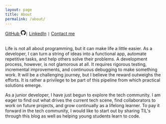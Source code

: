 ```yaml
---
layout: page
title: About
permalink: /about/
---
```

<a href="https://github.com/nancylee713"><span class="d-none d-sm-inline">GitHub </span><svg version="1.1" width="16" height="16" viewBox="0 0 16 16" class="octicon octicon-mark-github" aria-hidden="true"><path fill-rule="evenodd" d="M8 0C3.58 0 0 3.58 0 8c0 3.54 2.29 6.53 5.47 7.59.4.07.55-.17.55-.38 0-.19-.01-.82-.01-1.49-2.01.37-2.53-.49-2.69-.94-.09-.23-.48-.94-.82-1.13-.28-.15-.68-.52-.01-.53.63-.01 1.08.58 1.23.82.72 1.21 1.87.87 2.33.66.07-.52.28-.87.51-1.07-1.78-.2-3.64-.89-3.64-3.95 0-.87.31-1.59.82-2.15-.08-.2-.36-1.02.08-2.12 0 0 .67-.21 2.2.82.64-.18 1.32-.27 2-.27.68 0 1.36.09 2 .27 1.53-1.04 2.2-.82 2.2-.82.44 1.1.16 1.92.08 2.12.51.56.82 1.27.82 2.15 0 3.07-1.87 3.75-3.65 3.95.29.25.54.73.54 1.48 0 1.07-.01 1.93-.01 2.2 0 .21.15.46.55.38A8.013 8.013 0 0 0 16 8c0-4.42-3.58-8-8-8z"></path></svg></a>`|` <a href="https://www.linkedin.com/in/nancylee713/">LinkedIn</a> `|` <a href="https://mail.google.com/mail/?view=cm&fs=1&tf=1&to=nancylees303@gmail.com&body=my-text">Contact me</a>


<br>
Life is not all about programming, but it can make life a little easier. As a developer, I can turn a string of ideas into a functional app, automate repetitive tasks, and help others solve their problems. A development process, however, is not glamorous at all. It requires rigorous testing, incremental improvements, and continuous debugging to make something work. It will be a challenging journey, but I believe the reward outweighs the efforts. It is rather a privilege to be part of this pipeline from which practical solutions emerge.

As a junior developer, I have just begun to explore the tech community. I am eager to find out what drives the current tech scene, find collaborators to work on future projects, and grow continually as a lifelong learner. To pay it forward in the tech community, I would like to start out by sharing TIL's through this blog as well as helping young students learn to code.
